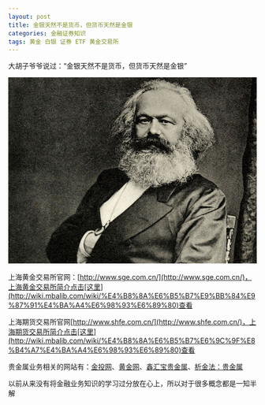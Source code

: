 ```yaml
---
layout: post
title: 金银天然不是货币，但货币天然是金银
categories: 金融证券知识
tags: 黄金 白银 证券 ETF 黄金交易所
---
```


大胡子爷爷说过：“金银天然不是货币，但货币天然是金银”

![image](../media/image/2017-03-10/01.jpeg)

上海黄金交易所官网：[http://www.sge.com.cn/](http://www.sge.com.cn/)，上海黄金交易所简介点击[这里](http://wiki.mbalib.com/wiki/%E4%B8%8A%E6%B5%B7%E9%BB%84%E9%87%91%E4%BA%A4%E6%98%93%E6%89%80)查看

上海期货交易所官网[http://www.shfe.com.cn/](http://www.shfe.com.cn/)，上海期货交易所简介点击[这里](http://wiki.mbalib.com/wiki/%E4%B8%8A%E6%B5%B7%E6%9C%9F%E8%B4%A7%E4%BA%A4%E6%98%93%E6%89%80)查看

贵金属业务相关的网站有：[金投网](http://www.cngold.org/gold_td/)、[黄金网](http://gold.cnfol.com/)、[鑫汇宝贵金属](http://www.91pme.com/?utm_source=baidupmepc&utm_medium=baidu&utm_campaign=pc&utm_content=c7068&utm_term=20170302)、[析金法：贵金属](http://www.xijinfa.com/wiki/filter?page=1&tag_id=51176)

以前从来没有将金融业务知识的学习过分放在心上，所以对于很多概念都是一知半解